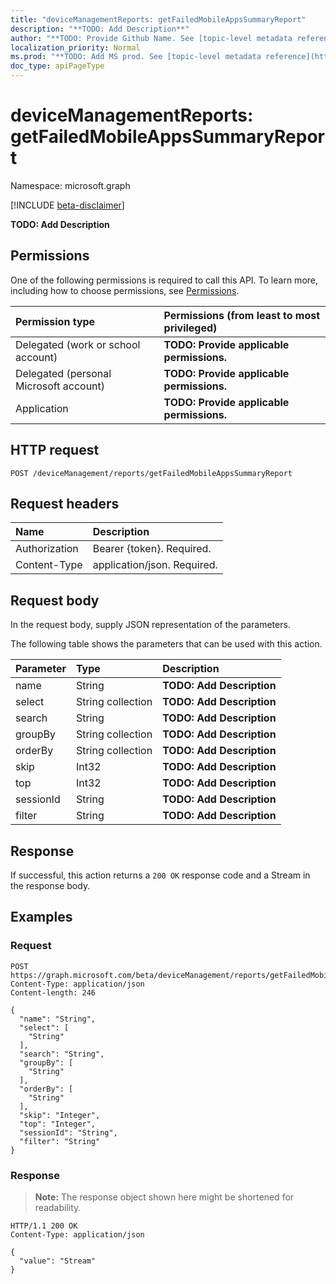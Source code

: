 ```yaml
---
title: "deviceManagementReports: getFailedMobileAppsSummaryReport"
description: "**TODO: Add Description**"
author: "**TODO: Provide Github Name. See [topic-level metadata reference](https://msgo.azurewebsites.net/add/document/guidelines/metadata.html#topic-level-metadata)**"
localization_priority: Normal
ms.prod: "**TODO: Add MS prod. See [topic-level metadata reference](https://msgo.azurewebsites.net/add/document/guidelines/metadata.html#topic-level-metadata)**"
doc_type: apiPageType
---
```


# deviceManagementReports: getFailedMobileAppsSummaryReport
Namespace: microsoft.graph

[!INCLUDE [beta-disclaimer](../../includes/beta-disclaimer.md)]

**TODO: Add Description**

## Permissions
One of the following permissions is required to call this API. To learn more, including how to choose permissions, see [Permissions](/graph/permissions-reference).

|Permission type|Permissions (from least to most privileged)|
|:---|:---|
|Delegated (work or school account)|**TODO: Provide applicable permissions.**|
|Delegated (personal Microsoft account)|**TODO: Provide applicable permissions.**|
|Application|**TODO: Provide applicable permissions.**|

## HTTP request

<!-- {
  "blockType": "ignored"
}
-->
``` http
POST /deviceManagement/reports/getFailedMobileAppsSummaryReport
```

## Request headers
|Name|Description|
|:---|:---|
|Authorization|Bearer {token}. Required.|
|Content-Type|application/json. Required.|

## Request body
In the request body, supply JSON representation of the parameters.

The following table shows the parameters that can be used with this action.

|Parameter|Type|Description|
|:---|:---|:---|
|name|String|**TODO: Add Description**|
|select|String collection|**TODO: Add Description**|
|search|String|**TODO: Add Description**|
|groupBy|String collection|**TODO: Add Description**|
|orderBy|String collection|**TODO: Add Description**|
|skip|Int32|**TODO: Add Description**|
|top|Int32|**TODO: Add Description**|
|sessionId|String|**TODO: Add Description**|
|filter|String|**TODO: Add Description**|



## Response

If successful, this action returns a `200 OK` response code and a Stream in the response body.

## Examples

### Request
<!-- {
  "blockType": "request",
  "name": "devicemanagementreports_getfailedmobileappssummaryreport"
}
-->
``` http
POST https://graph.microsoft.com/beta/deviceManagement/reports/getFailedMobileAppsSummaryReport
Content-Type: application/json
Content-length: 246

{
  "name": "String",
  "select": [
    "String"
  ],
  "search": "String",
  "groupBy": [
    "String"
  ],
  "orderBy": [
    "String"
  ],
  "skip": "Integer",
  "top": "Integer",
  "sessionId": "String",
  "filter": "String"
}
```


### Response
>**Note:** The response object shown here might be shortened for readability.
<!-- {
  "blockType": "response",
  "truncated": true,
  "@odata.type": "Edm.Stream"
}
-->
``` http
HTTP/1.1 200 OK
Content-Type: application/json

{
  "value": "Stream"
}
```

